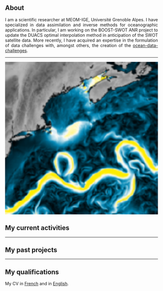 ## About

<div align="justify">
I am a scientific researcher at MEOM-IGE, Université Grenoble Alpes. I have specialized in data assimilation and inverse methods for oceanographic applications. In particular, I am working on the BOOST-SWOT ANR project to update the DUACS optimal interpolation method in anticipation of the SWOT satellite data. More recently, I have acquired an expertise in the formulation of data challenges with, amongst others, the creation of the <a href="https://github.com/ocean-data-challenges">ocean-data-challenges</a>.
</div>
 

---
<img src="images/enatl60_GS.png?raw=true" width="600"/> 

## My current activities

---

## My past projects


---

## My qualifications

My CV in [French](/pdf/Metref_CV.pdf) and in [English](/pdf/Metref_CV.pdf).

 
